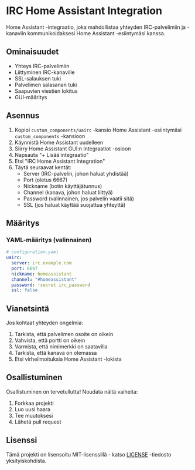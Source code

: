 # IRC Home Assistant Integration

Home Assistant -integraatio, joka mahdollistaa yhteyden IRC-palvelimiin ja -kanaviin kommunikoidaksesi Home Assistant -esiintymäsi kanssa.

## Ominaisuudet

- Yhteys IRC-palvelimiin
- Liittyminen IRC-kanaville
- SSL-salauksen tuki
- Palvelimen salasanan tuki
- Saapuvien viestien lokitus
- GUI-määritys

## Asennus

1. Kopioi `custom_components/uairc` -kansio Home Assistant -esiintymäsi `custom_components` -kansioon
2. Käynnistä Home Assistant uudelleen
3. Siirry Home Assistant GUI:n Integraatiot -osioon
4. Napsauta "+ Lisää integraatio"
5. Etsi "IRC Home Assistant Integration"
6. Täytä seuraavat kentät:
   - Server (IRC-palvelin, johon haluat yhdistää)
   - Port (oletus 6667)
   - Nickname (botin käyttäjätunnus)
   - Channel (kanava, johon haluat liittyä)
   - Password (valinnainen, jos palvelin vaatii sitä)
   - SSL (jos haluat käyttää suojattua yhteyttä)

## Määritys

### YAML-määritys (valinnainen)

```yaml
# configuration.yaml
uairc:
  server: irc.example.com
  port: 6667
  nickname: homeassistant
  channel: "#homeassistant"
  password: !secret irc_password
  ssl: false
```

## Vianetsintä

Jos kohtaat yhteyden ongelmia:

1. Tarkista, että palvelimen osoite on oikein
2. Vahvista, että portti on oikein
3. Varmista, että nimimerkki on saatavilla
4. Tarkista, että kanava on olemassa
5. Etsi virheilmoituksia Home Assistant -lokista

## Osallistuminen

Osallistuminen on tervetullutta! Noudata näitä vaiheita:

1. Forkkaa projekti
2. Luo uusi haara
3. Tee muutoksesi
4. Lähetä pull request

## Lisenssi

Tämä projekti on lisensoitu MIT-lisenssillä - katso [LICENSE](LICENSE) -tiedosto yksityiskohdista. 